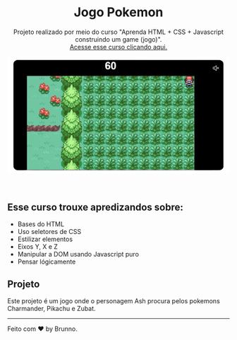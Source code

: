 <h1 align="center"> Jogo Pokemon </h1>

<p align="center">
Projeto realizado por meio do curso "Aprenda HTML + CSS + Javascript construindo um game (jogo)". <br/>
<a href="https://www.udemy.com/course/como-construir-um-game-pokemon-com-html-css-javascript/ ">Acesse esse curso clicando aqui.</a>
</p>

<p align="center">
  <img src="https://github.com/brunnofleck/jogopokemon/blob/main/telajogo.png">
</p>

<br>

## Esse curso trouxe apredizandos sobre:

- Bases do HTML
- Uso seletores de CSS
- Estilizar elementos
- Eixos Y, X e Z
- Manipular a DOM usando Javascript puro
- Pensar lógicamente

## Projeto

Este projeto é um jogo onde o personagem Ash procura pelos pokemons Charmander, Pikachu e Zubat.

---

Feito com ♥ by Brunno.